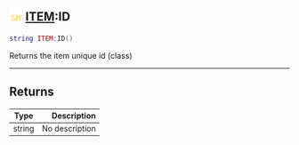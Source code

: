 ## <img src="../../.gitbook/assets/shared.png" width="24" height=24 /> [ITEM](https://iaswiki.rawr.dev/readme/item):ID

```lua
string ITEM:ID()
```

Returns the item unique id (class)

------
## Returns

| Type   | Description |
| ------ | ----------: |
| string | No description |

